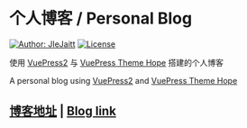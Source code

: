 # 个人博客 / Personal Blog

[![Author: JIeJaitt](https://img.shields.io/badge/Author-JIeJaitt-blue.svg?style=for-the-badge)](https://docs.jiejaitt.top)
[![License](https://img.shields.io/github/license/JIeJaitt/my-docs?style=for-the-badge)](https://github.com/JIeJaitt/my-docs/blob/main/LICENSE)

使用 [VuePress2](https://vuejs.press/zh/) 与 [VuePress Theme Hope](https://theme-hope.vuejs.press/zh/) 搭建的个人博客

A personal blog using [VuePress2](https://vuejs.press/) and [VuePress Theme Hope](https://theme-hope.vuejs.press/)

## [博客地址](https://docs.jiejaitt.top) | [Blog link](https://docs.jiejaitt.top)
